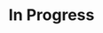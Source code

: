 ---
permalink: /in_progress/
title: "In Progress"
collection: in_progress
layout: collection
entries_layout: grid
classes: wide
author_profile: true
---